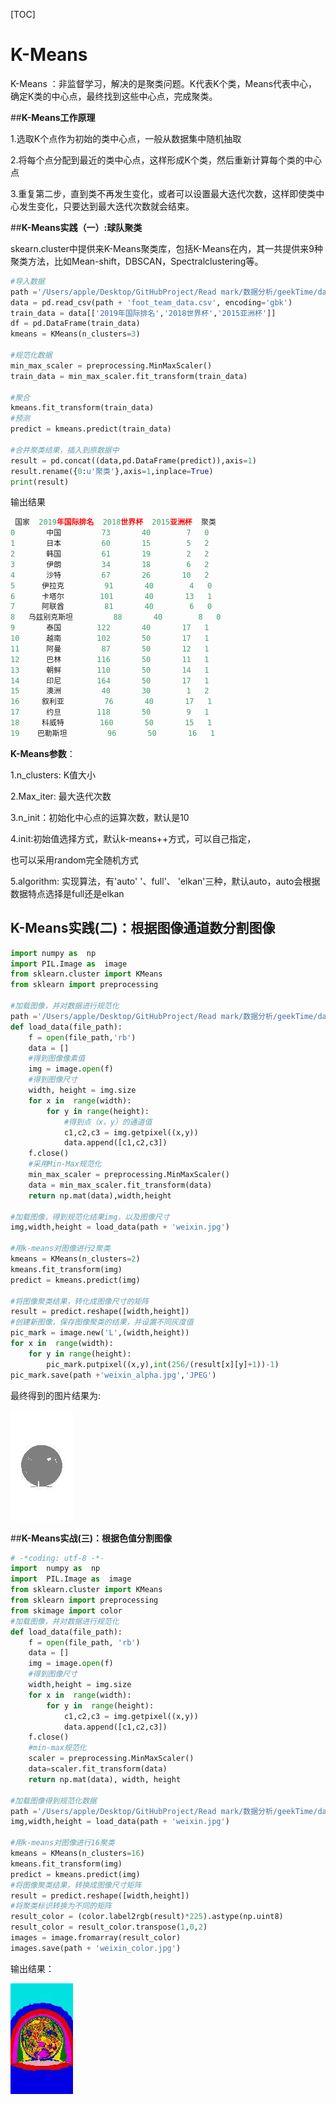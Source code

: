 [TOC]

# K-Means

K-Means ：非监督学习，解决的是聚类问题。K代表K个类，Means代表中心，确定K类的中心点，最终找到这些中心点，完成聚类。

##**K-Means工作原理**

1.选取K个点作为初始的类中心点，一般从数据集中随机抽取

2.将每个点分配到最近的类中心点，这样形成K个类，然后重新计算每个类的中心点

3.重复第二步，直到类不再发生变化，或者可以设置最大迭代次数，这样即使类中心发生变化，只要达到最大迭代次数就会结束。

##**K-Means实践（一）:球队聚类**

skearn.cluster中提供来K-Means聚类库，包括K-Means在内，其一共提供来9种聚类方法，比如Mean-shift，DBSCAN，Spectralclustering等。

```python
#导入数据
path ='/Users/apple/Desktop/GitHubProject/Read mark/数据分析/geekTime/data/'
data = pd.read_csv(path + 'foot_team_data.csv', encoding='gbk')
train_data = data[['2019年国际排名','2018世界杯','2015亚洲杯']]
df = pd.DataFrame(train_data)
kmeans = KMeans(n_clusters=3)

#规范化数据
min_max_scaler = preprocessing.MinMaxScaler()
train_data = min_max_scaler.fit_transform(train_data)

#聚合
kmeans.fit_transform(train_data)
#预测
predict = kmeans.predict(train_data)

#合并聚类结果，插入到原数据中
result = pd.concat((data,pd.DataFrame(predict)),axis=1)
result.rename({0:u'聚类'},axis=1,inplace=True)
print(result)
```

输出结果

```python
 国家  2019年国际排名  2018世界杯  2015亚洲杯  聚类
0       中国         73       40        7   0
1       日本         60       15        5   2
2       韩国         61       19        2   2
3       伊朗         34       18        6   2
4       沙特         67       26       10   2
5      伊拉克         91       40        4   0
6      卡塔尔        101       40       13   1
7      阿联酋         81       40        6   0
8   乌兹别克斯坦         88       40        8   0
9       泰国        122       40       17   1
10      越南        102       50       17   1
11      阿曼         87       50       12   1
12      巴林        116       50       11   1
13      朝鲜        110       50       14   1
14      印尼        164       50       17   1
15      澳洲         40       30        1   2
16     叙利亚         76       40       17   1
17      约旦        118       50        9   1
18     科威特        160       50       15   1
19    巴勒斯坦         96       50       16   1
```

**K-Means参数**：

1.n_clusters: K值大小

2.Max_iter: 最大迭代次数

3.n_init：初始化中心点的运算次数，默认是10

4.init:初始值选择方式，默认k-means++方式，可以自己指定，

也可以采用random完全随机方式

5.algorithm: 实现算法，有'auto' '、full'、 'elkan'三种，默认auto，auto会根据数据特点选择是full还是elkan

## **K-Means实践(二)：根据图像通道数分割图像**

```python
import numpy as  np
import PIL.Image as  image
from sklearn.cluster import KMeans
from sklearn import preprocessing

#加载图像，并对数据进行规范化
path ='/Users/apple/Desktop/GitHubProject/Read mark/数据分析/geekTime/data/'
def load_data(file_path):
    f = open(file_path,'rb')
    data = []
    #得到图像像素值
    img = image.open(f)
    #得到图像尺寸
    width, height = img.size
    for x in  range(width):
        for y in range(height):
            #得到点（x，y）的通道值
            c1,c2,c3 = img.getpixel((x,y))
            data.append([c1,c2,c3])
    f.close()
    #采用Min-Max规范化
    min_max_scaler = preprocessing.MinMaxScaler()
    data = min_max_scaler.fit_transform(data)
    return np.mat(data),width,height

#加载图像，得到规范化结果img，以及图像尺寸
img,width,height = load_data(path + 'weixin.jpg')

#用k-means对图像进行2聚类
kmeans = KMeans(n_clusters=2)
kmeans.fit_transform(img)
predict = kmeans.predict(img)

#将图像聚类结果，转化成图像尺寸的矩阵
result = predict.reshape([width,height])
#创建新图像，保存图像聚类的结果，并设置不同灰度值
pic_mark = image.new('L',(width,height))
for x in  range(width):
    for y in range(height):
        pic_mark.putpixel((x,y),int(256/(result[x][y]+1))-1)
pic_mark.save(path +'weixin_alpha.jpg','JPEG')
```

最终得到的图片结果为:

![](data/weixin_alpha.jpg)

##**K-Means实战(三)：根据色值分割图像**

```python
# -*coding: utf-8 -*-
import  numpy as  np
import  PIL.Image as  image
from sklearn.cluster import KMeans
from sklearn import preprocessing
from skimage import color
#加载图像，并对数据进行规范化
def load_data(file_path):
    f = open(file_path, 'rb')
    data = []
    img = image.open(f)
    #得到图像尺寸
    width,height = img.size
    for x in  range(width):
        for y in  range(height):
            c1,c2,c3 = img.getpixel((x,y))
            data.append([c1,c2,c3])
    f.close()
    #min-max规范化
    scaler = preprocessing.MinMaxScaler()
    data=scaler.fit_transform(data)
    return np.mat(data), width, height

#加载图像得到规范化数据
path ='/Users/apple/Desktop/GitHubProject/Read mark/数据分析/geekTime/data/'
img,width,height = load_data(path + 'weixin.jpg')

#用k-means对图像进行16聚类
kmeans = KMeans(n_clusters=16)
kmeans.fit_transform(img)
predict = kmeans.predict(img)
#将图像聚类结果，转换成图像尺寸矩阵
result = predict.reshape([width,height])
#将聚类标识转换为不同的矩阵
result_color = (color.label2rgb(result)*225).astype(np.uint8)
result_color = result_color.transpose(1,0,2)
images = image.fromarray(result_color)
images.save(path + 'weixin_color.jpg')
```

输出结果：

![](data/weixin_color.jpg)